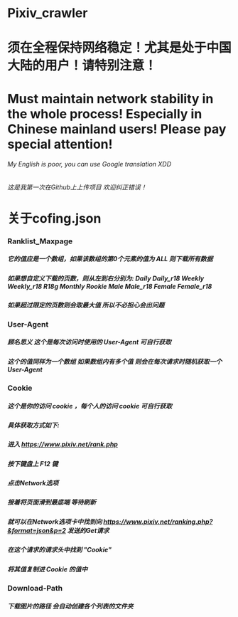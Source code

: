 # Pixiv_crawler

# 须在全程保持网络稳定！尤其是处于中国大陆的用户！请特别注意！
# Must maintain network stability in the whole process! Especially in Chinese mainland users! Please pay special attention!

###### My English is poor, you can use Google translation XDD


###### 这是我第一次在Github上上传项目 欢迎纠正错误！


# 关于cofing.json

### Ranklist_Maxpage
##### 它的值应是一个数组，如果该数组的第0个元素的值为 ALL 则下载所有数据
##### 如果想自定义下载的页数，则从左到右分别为: Daily Daily_r18 Weekly Weekly_r18 R18g Monthly Rookie Male Male_r18 Female Female_r18
##### 如果超过限定的页数则会取最大值 所以不必担心会出问题

### User-Agent
##### 顾名思义 这个是每次访问时使用的 User-Agent 可自行获取
##### 这个的值同样为一个数组 如果数组内有多个值 则会在每次请求时随机获取一个 User-Agent

### Cookie
##### 这个是你的访问 cookie ，每个人的访问 cookie 可自行获取
##### 具体获取方式如下:
##### 进入 https://www.pixiv.net/rank.php
##### 按下键盘上 F12 键
##### 点击Network选项
##### 接着将页面滑到最底端 等待刷新
##### 就可以在Network选项卡中找到向 https://www.pixiv.net/ranking.php?&format=json&p=2 发送的Get请求
##### 在这个请求的请求头中找到 "Cookie"
##### 将其值复制进 Cookie 的值中

### Download-Path
##### 下载图片的路径 会自动创建各个列表的文件夹
